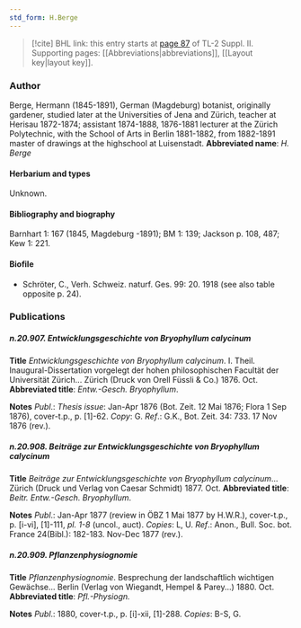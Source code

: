 ```yaml
---
std_form: H.Berge
---
```


> [!cite] BHL link: this entry starts at [page 87](https://www.biodiversitylibrary.org/page/33265284) of TL-2 Suppl. II.
> Supporting pages: [[Abbreviations|abbreviations]], [[Layout key|layout key]].

### Author

Berge, Hermann (1845-1891), German (Magdeburg) botanist, originally gardener, studied later at the Universities of Jena and Zürich, teacher at Herisau 1872-1874; assistant 1874-1888, 1876-1881 lecturer at the Zürich Polytechnic, with the School of Arts in Berlin 1881-1882, from 1882-1891 master of drawings at the highschool at Luisenstadt. 
**Abbreviated name**: *H. Berge*

#### Herbarium and types

Unknown.

#### Bibliography and biography

Barnhart 1: 167 (1845, Magdeburg -1891); BM 1: 139; Jackson p. 108, 487; Kew 1: 221.

#### Biofile

- Schröter, C., Verh. Schweiz. naturf. Ges. 99: 20. 1918 (see also table opposite p. 24).

### Publications

##### n.20.907. Entwicklungsgeschichte von Bryophyllum calycinum

**Title**
*Entwicklungsgeschichte von Bryophyllum calycinum*. I. Theil. Inaugural-Dissertation vorgelegt der hohen philosophischen Facultät der Universität Zürich... Zürich (Druck von Orell Füssli & Co.) 1876. Oct.
**Abbreviated title**: *Entw.-Gesch. Bryophyllum*.

**Notes**
*Publ*.: *Thesis issue*: Jan-Apr 1876 (Bot. Zeit. 12 Mai 1876; Flora 1 Sep 1876), cover-t.p., p. \[1\]-62. *Copy*: G.
*Ref*.: G.K., Bot. Zeit. 34: 733. 17 Nov 1876 (rev.).

##### n.20.908. Beiträge zur Entwicklungsgeschichte von Bryophyllum calycinum

**Title**
*Beiträge zur Entwicklungsgeschichte von Bryophyllum calycinum*... Zürich (Druck und Verlag von Caesar Schmidt) 1877. Oct.
**Abbreviated title**: *Beitr. Entw.-Gesch. Bryophyllum*.

**Notes**
*Publ*.: Jan-Apr 1877 (review in ÖBZ 1 Mai 1877 by H.W.R.), cover-t.p., p. \[i-vi\], \[1\]-111, *pl. 1-8* (uncol., auct). *Copies*: L, U.
*Ref*.: Anon., Bull. Soc. bot. France 24(Bibl.): 182-183. Nov-Dec 1877 (rev.).

##### n.20.909. Pflanzenphysiognomie

**Title**
*Pflanzenphysiognomie*. Besprechung der landschaftlich wichtigen Gewächse... Berlin (Verlag von Wiegandt, Hempel & Parey...) 1880. Oct.
**Abbreviated title**: *Pfl.-Physiogn.*

**Notes**
*Publ*.: 1880, cover-t.p., p. \[i\]-xii, \[1\]-288. *Copies*: B-S, G.

